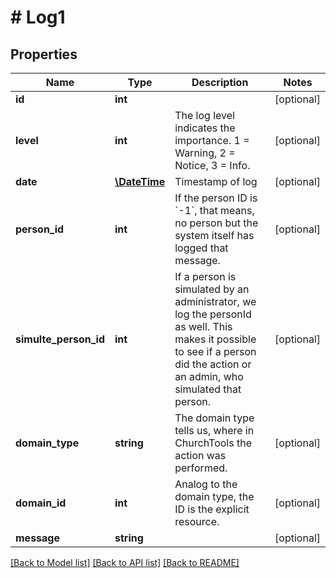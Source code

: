 # # Log1

## Properties

Name | Type | Description | Notes
------------ | ------------- | ------------- | -------------
**id** | **int** |  | [optional]
**level** | **int** | The log level indicates the importance. 1 &#x3D; Warning, 2 &#x3D; Notice, 3 &#x3D; Info. | [optional]
**date** | [**\DateTime**](\DateTime.md) | Timestamp of log | [optional]
**person_id** | **int** | If the person ID is &#x60;-1&#x60;, that means, no person but the system itself has logged that message. | [optional]
**simulte_person_id** | **int** | If a person is simulated by an administrator, we log the personId as well. This makes it possible to see if a person did the action or an admin, who simulated that person. | [optional]
**domain_type** | **string** | The domain type tells us, where in ChurchTools the action was performed. | [optional]
**domain_id** | **int** | Analog to the domain type, the ID is the explicit resource. | [optional]
**message** | **string** |  | [optional]

[[Back to Model list]](../../README.md#models) [[Back to API list]](../../README.md#endpoints) [[Back to README]](../../README.md)
